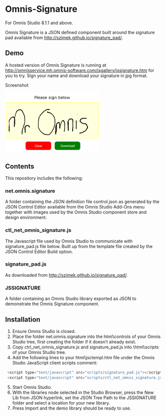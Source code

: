 # Omnis-Signature
For Omnis Studio 8.1.1 and above.

Omnis Signature is a JSON defined component built around the signature pad available from http://szimek.github.io/signature_pad/.

## Demo

A hosted version of Omnis Signature is running at http://omnisservice.mh.omnis-software.com/jsgallery/jssignature.htm for you to try. Sign your name and download your signature in jpg format.

Screenshot

<img src="screenshots/mromnis.png" width="60%" height="60%" />

## Contents

This repository includes the following:

### net.omnis.signature
A folder containing the JSON definition file control.json as generated by the JSON Control Editor available from the Omnis Studio Add-Ons menu together with images used by the Omnis Studio component store and design environment.

### ctl_net_omnis_signature.js
The Javascript file used by Omnis Studio to communicate with signature_pad.js file below. Built up from the template file created by the JSON Control Editor Build option.

### signature_pad.js
As downloaded from http://szimek.github.io/signature_pad/.

### JSSIGNATURE
A folder containing an Omnis Studio library exported as JSON to demonstrate the Omnis Signature component.

## Installation
1. Ensure Omnis Studio is closed.
2. Place the folder net.omnis.signature into the html\controls of your Omnis Studio tree, first creating the folder if it doesn’t already exist.
3. Copy ctrl_net_omnis_signature.js and signature_pad.js into \html\scripts of your Omnis Studio tree.
4. Add the following lines to your html\jsctempl.htm file under the Omnis Studio JavaScript client scripts comment: 
```javascript
 <script type="text/javascript" src="scripts/signature_pad.js"></script>
 <script type="text/javascript" src="scripts/ctl_net_omnis_signature.js"></script>
```
5. Start Omnis Studio.
6. With the libraries node selected in the Studio Browser, press the New Lib from JSON hyperlink, set the JSON Tree Path to the JSSIGNATURE folder and select a location for your new library.
7.	Press Import and the demo library should be ready to use.
